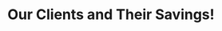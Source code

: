 ---
title: "Our Clients and Their Savings!"
draft: false
# page title background image
bg_image: "images/backgrounds/page-title.jpg"
# meta description
description : "Some scenarios we have done"
---